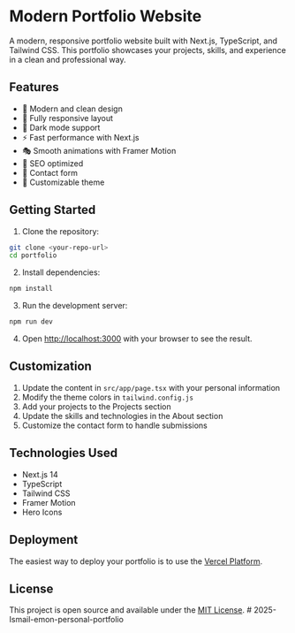 # Modern Portfolio Website

A modern, responsive portfolio website built with Next.js, TypeScript, and Tailwind CSS. This portfolio showcases your projects, skills, and experience in a clean and professional way.

## Features

- 🎨 Modern and clean design
- 📱 Fully responsive layout
- 🌙 Dark mode support
- ⚡ Fast performance with Next.js
- 🎭 Smooth animations with Framer Motion
- 🎯 SEO optimized
- 📝 Contact form
- 🎨 Customizable theme

## Getting Started

1. Clone the repository:
```bash
git clone <your-repo-url>
cd portfolio
```

2. Install dependencies:
```bash
npm install
```

3. Run the development server:
```bash
npm run dev
```

4. Open [http://localhost:3000](http://localhost:3000) with your browser to see the result.

## Customization

1. Update the content in `src/app/page.tsx` with your personal information
2. Modify the theme colors in `tailwind.config.js`
3. Add your projects to the Projects section
4. Update the skills and technologies in the About section
5. Customize the contact form to handle submissions

## Technologies Used

- Next.js 14
- TypeScript
- Tailwind CSS
- Framer Motion
- Hero Icons

## Deployment

The easiest way to deploy your portfolio is to use the [Vercel Platform](https://vercel.com).

## License

This project is open source and available under the [MIT License](LICENSE). #   2 0 2 5 - I s m a i l - e m o n - p e r s o n a l - p o r t f o l i o  
 